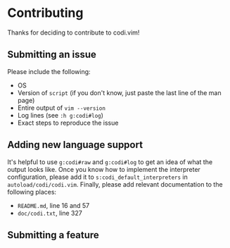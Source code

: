 # Contributing

Thanks for deciding to contribute to codi.vim!

## Submitting an issue

Please include the following:

- OS
- Version of `script` (if you don't know, just paste the last line of the
  man page)
- Entire output of `vim --version`
- Log lines (see `:h g:codi#log`)
- Exact steps to reproduce the issue

## Adding new language support

It's helpful to use `g:codi#raw` and `g:codi#log` to get an idea of what the
output looks like. Once you know how to implement the interpreter
configuration, please add it to `s:codi_default_interpreters` in
`autoload/codi/codi.vim`. Finally, please add relevant documentation to the
following places:

- `README.md`, line 16 and 57
- `doc/codi.txt`, line 327

## Submitting a feature
